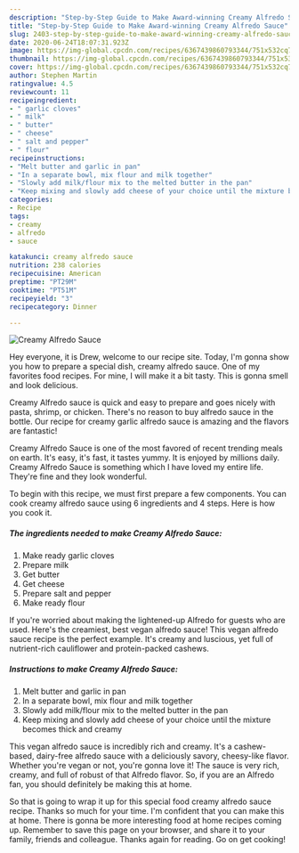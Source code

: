 ```yaml
---
description: "Step-by-Step Guide to Make Award-winning Creamy Alfredo Sauce"
title: "Step-by-Step Guide to Make Award-winning Creamy Alfredo Sauce"
slug: 2403-step-by-step-guide-to-make-award-winning-creamy-alfredo-sauce
date: 2020-06-24T18:07:31.923Z
image: https://img-global.cpcdn.com/recipes/6367439860793344/751x532cq70/creamy-alfredo-sauce-recipe-main-photo.jpg
thumbnail: https://img-global.cpcdn.com/recipes/6367439860793344/751x532cq70/creamy-alfredo-sauce-recipe-main-photo.jpg
cover: https://img-global.cpcdn.com/recipes/6367439860793344/751x532cq70/creamy-alfredo-sauce-recipe-main-photo.jpg
author: Stephen Martin
ratingvalue: 4.5
reviewcount: 11
recipeingredient:
- " garlic cloves"
- " milk"
- " butter"
- " cheese"
- " salt and pepper"
- " flour"
recipeinstructions:
- "Melt butter and garlic in pan"
- "In a separate bowl, mix flour and milk together"
- "Slowly add milk/flour mix to the melted butter in the pan"
- "Keep mixing and slowly add cheese of your choice until the mixture becomes thick and creamy"
categories:
- Recipe
tags:
- creamy
- alfredo
- sauce

katakunci: creamy alfredo sauce 
nutrition: 238 calories
recipecuisine: American
preptime: "PT29M"
cooktime: "PT51M"
recipeyield: "3"
recipecategory: Dinner

---
```



![Creamy Alfredo Sauce](https://img-global.cpcdn.com/recipes/6367439860793344/751x532cq70/creamy-alfredo-sauce-recipe-main-photo.jpg)

Hey everyone, it is Drew, welcome to our recipe site. Today, I'm gonna show you how to prepare a special dish, creamy alfredo sauce. One of my favorites food recipes. For mine, I will make it a bit tasty. This is gonna smell and look delicious.

Creamy Alfredo sauce is quick and easy to prepare and goes nicely with pasta, shrimp, or chicken. There&#39;s no reason to buy alfredo sauce in the bottle. Our recipe for creamy garlic alfredo sauce is amazing and the flavors are fantastic!

Creamy Alfredo Sauce is one of the most favored of recent trending meals on earth. It's easy, it's fast, it tastes yummy. It is enjoyed by millions daily. Creamy Alfredo Sauce is something which I have loved my entire life. They're fine and they look wonderful.


To begin with this recipe, we must first prepare a few components. You can cook creamy alfredo sauce using 6 ingredients and 4 steps. Here is how you cook it.

<!--inarticleads1-->

##### The ingredients needed to make Creamy Alfredo Sauce:

1. Make ready  garlic cloves
1. Prepare  milk
1. Get  butter
1. Get  cheese
1. Prepare  salt and pepper
1. Make ready  flour


If you&#39;re worried about making the lightened-up Alfredo for guests who are used. Here&#39;s the creamiest, best vegan alfredo sauce! This vegan alfredo sauce recipe is the perfect example. It&#39;s creamy and luscious, yet full of nutrient-rich cauliflower and protein-packed cashews. 

<!--inarticleads2-->

##### Instructions to make Creamy Alfredo Sauce:

1. Melt butter and garlic in pan
1. In a separate bowl, mix flour and milk together
1. Slowly add milk/flour mix to the melted butter in the pan
1. Keep mixing and slowly add cheese of your choice until the mixture becomes thick and creamy


This vegan alfredo sauce is incredibly rich and creamy. It&#39;s a cashew-based, dairy-free alfredo sauce with a deliciously savory, cheesy-like flavor. Whether you&#39;re vegan or not, you&#39;re gonna love it! The sauce is very rich, creamy, and full of robust of that Alfredo flavor. So, if you are an Alfredo fan, you should definitely be making this at home. 

So that is going to wrap it up for this special food creamy alfredo sauce recipe. Thanks so much for your time. I'm confident that you can make this at home. There is gonna be more interesting food at home recipes coming up. Remember to save this page on your browser, and share it to your family, friends and colleague. Thanks again for reading. Go on get cooking!
